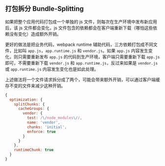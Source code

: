 ## 打包拆分 Bundle-Splitting

如果把整个应用代码打包成一个单独的 js 文件，则每次在生产环境中发布新应用后，该 js 文件都会变化，js 文件包含的依赖都会在客户端重新下载（哪怕这些依赖没有变化）造成额外开销。

更好的做法是把业务代码，webpack runtime 辅助代码，三方依赖打包成不同文件，比如叫 `app.js`，`app.runtime.js` 和 `vendor.js`。如果 `app.js` 内容发生变化，则只需要重新发布 `app.js` 的代码到生产环境，客户端只需要重新下载 `app.js` 即可，不需要重新下载 `vendor.js` 和 `app.runtime.js`，反过来如果是 `vendor.js` 或 `app.runtime.js` 内容发生变化也是如此处理。

上述做法将一个文件请求拆分成了两个，可能会带来额外开销，可以通过客户端缓存不变的文件来减少这种开销。

```js
{
  optimization: {
    splitChunks: {
      cacheGroups: {
        vendor: {
          test: /\/node_modules\//,
          name: 'vendor',
          chunks: 'initial',
          enforce: true
        }
      }
    },
    runtimeChunk: true
  }
}
```
